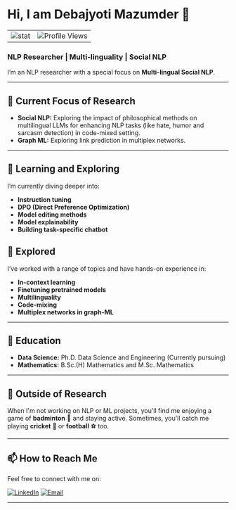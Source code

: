 # Hi, I am Debajyoti Mazumder 👋

<table>
  <tr>
    <td>
      <img src="https://github-readme-stats.vercel.app/api?username=debajyotimaz&show_icons=true&theme=transparent&hide_title=true&hide_rank=true" alt="stat" />
    </td>
    <td>
      <img src="https://komarev.com/ghpvc/?username=debajyotimaz" alt="Profile Views" />
    </td>
  </tr>
</table>


### NLP Researcher | Multi-linguality | Social NLP 

I’m an NLP researcher with a special focus on **Multi-lingual Social NLP**. 

---

## 🔭 Current Focus of Research
- **Social NLP:** Exploring the impact of philosophical methods on multilingual LLMs for enhancing NLP tasks (like hate, humor and sarcasm detection) in code-mixed setting.
- **Graph ML:** Exploring link prediction in multiplex networks.

---

## 🌱 Learning and Exploring
I’m currently diving deeper into:
- **Instruction tuning**
- **DPO (Direct Preference Optimization)**
- **Model editing methods**
- **Model explainability**
- **Building task-specific chatbot**

## 🧠 Explored
I’ve worked with a range of topics and have hands-on experience in:
- **In-context learning**
- **Finetuning pretrained models** 
- **Multilinguality**
- **Code-mixing**
- **Multiplex networks in graph-ML**
  
---

## 🔭 Education
- **Data Science:** Ph.D. Data Science and Engineering (Currently pursuing)
- **Mathematics:** B.Sc.(H) Mathematics and M.Sc. Mathematics

---


## 🏸 Outside of Research
When I'm not working on NLP or ML projects, you'll find me enjoying a game of **badminton** 🏸 and staying active. Sometimes, you'll catch me playing **cricket** 🏏 or **football** ⚽ too. 

---


## 📫 How to Reach Me
Feel free to connect with me on:

[![LinkedIn](https://img.shields.io/badge/LinkedIn-0077B5?style=for-the-badge&logo=linkedin&logoColor=white)](https://www.linkedin.com/in/debamaz)
[![Email](https://img.shields.io/badge/Email-D14836?style=for-the-badge&logo=gmail&logoColor=white)](mailto:debajyotimaz@gmail.com)


---

<!--
### Fun Fact:  
I find the intersection of **language** and **mathematical structures** fascinating. Whether it’s decoding humor in different languages or analyzing social interactions, I’m always curious about how data shapes the human experience.
--!>

